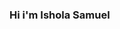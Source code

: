 ### Hi i'm Ishola Samuel

<!---
psalishol/psalishol is a ✨ special ✨ repository because its `README.md` (this file) appears on your GitHub profile.
You can click the Preview link to take a look at your changes.
--->
